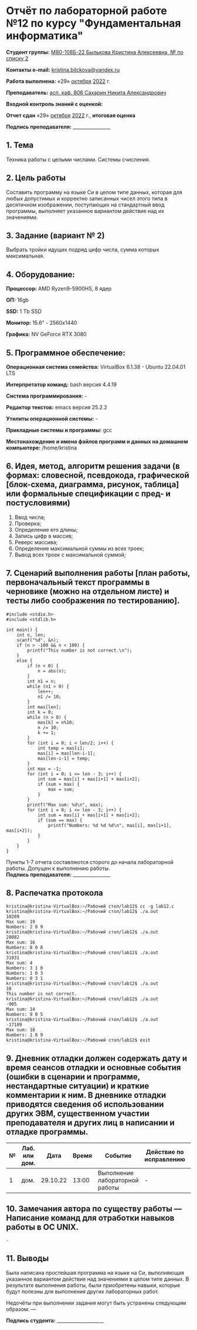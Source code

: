 # Отчёт по лабораторной работе №12 по курсу "Фундаментальная информатика"

<b>Студент группы:</b> <ins>М80-108Б-22 Былькова Кристина Алексеевна, № по списку 2</ins> 

<b>Контакты e-mail:</b> <ins>kristina.bilckova@yandex.ru</ins>

<b>Работа выполнена:</b> «29» <ins>октября</ins> <ins>2022</ins> г.

<b>Преподаватель:</b> <ins>асп. каф. 806 Сахарин Никита Александрович</ins>

<b>Входной контроль знаний с оценкой:</b> <ins> </ins>

<b>Отчет сдан</b> «29» <ins>октября</ins> <ins>2022</ins> г., <b>итоговая оценка</b> <ins> </ins>

<b>Подпись преподавателя:</b> ________________

## 1. Тема
Техника работы с целыми числами. Системы счисления.
## 2. Цель работы
Составить программу на языке Си в целом типе данных, которая для любых допустимых и корректно записанных чисел этого типа в десятичном изображении, поступающих на стандартный ввод программы, выполняет указанное вариантом действие над их значениями.
## 3. Задание (вариант № 2)
Выбрать тройки идущих подряд цифр числа, сумма которых максимальная.
## 4. Оборудование:
<b>Процессор:</b> AMD Ryzen9-5900HS, 8 ядер

<b>ОП:</b> 16gb

<b>SSD:</b> 1 Tb SSD

<b>Монитор:</b> 15.6" - 2560x1440

<b>Графика:</b> NV GeForce RTX 3080

## 5. Программное обеспечение:
<b>Операционная система семейства:</b> VirtualBox 6.1.38 - Ubuntu 22.04.01 LTS

<b>Интерпретатор команд:</b> bash версия 4.4.19

<b>Система программирования:</b> -

<b>Редактор текстов:</b> emacs версия 25.2.2

<b>Утилиты операционной системы:</b> -

<b>Прикладные системы и программы:</b> gcc

<b>Местонахождение и имена файлов программ и данных на домашнем компьютере:</b> /home/kristina

## 6. Идея, метод, алгоритм решения задачи (в формах: словесной, псевдокода, графической [блок-схема, диаграмма, рисунок, таблица] или формальные спецификации с пред- и постусловиями)
1. Ввод числа; 
2. Проверка;
3. Определение его длины;
4. Запись цифр в массив;
5. Реверс массива;
6. Определение максимальной суммы из всех троек;
7. Вывод всех троек с максимальной суммой;

## 7. Сценарий выполнения работы [план работы, первоначальный текст программы в черновике (можно на отдельном листе) и тесты либо соображения по тестированию]. 
```
#include <stdio.h>
#include <stdlib.h>

int main() {
	int n, len;
	scanf("%d", &n);
	if (n > -100 && n < 100) {
		printf("This number is not correct.\n");
	}
	else {
		if (n < 0) {
			n = abs(n);
		}
		int n1 = n;
		while (n1 > 0) {
			len++;
			n1 /= 10;
		}
		int mas[len];
		int k = 0;
		while (n > 0) {
			mas[k] = n%10;
			n /= 10;
			k += 1;
		}
		for (int i = 0; i < len/2; i++) {
			int temp = mas[i];
			mas[i] = mas[len-i-1];
			mas[len-i-1] = temp;
		}
		int max = -1;
		for (int i = 0; i <= len - 3; i++) {
			int sum = mas[i] + mas[i+1] + mas[i+2];
			if (sum > max) {
				max = sum;
			}
		}
		printf("Max sum: %d\n", max);
		for (int i = 0; i <= len - 3; i++) {
			int sum = mas[i] + mas[i+1] + mas[i+2];
			if (sum == max) {
				printf("Numbers: %d %d %d\n", mas[i], mas[i+1], mas[i+2]);
			}
		}
	}
}
```

Пункты 1-7 отчета составляются сторого до начала лабораторной работы.
Допущен к выполнению работы.  
<b>Подпись преподавателя:</b> ________________
## 8. Распечатка протокола 
```
kristina@kristina-VirtualBox:~/Рабочий стол/lab12$ cc -g lab12.c
kristina@kristina-VirtualBox:~/Рабочий стол/lab12$ ./a.out
10289
Max sum: 19
Numbers: 2 8 9
kristina@kristina-VirtualBox:~/Рабочий стол/lab12$ ./a.out
28082
Max sum: 16
Numbers: 8 0 8
kristina@kristina-VirtualBox:~/Рабочий стол/lab12$ ./a.out
31031
Max sum: 4
Numbers: 3 1 0
Numbers: 1 0 3
Numbers: 0 3 1
kristina@kristina-VirtualBox:~/Рабочий стол/lab12$ ./a.out
10
This number is not correct.
kristina@kristina-VirtualBox:~/Рабочий стол/lab12$ ./a.out
-905
Max sum: 14
Numbers: 9 0 5
kristina@kristina-VirtualBox:~/Рабочий стол/lab12$ ./a.out
-17189
Max sum: 18
Numbers: 1 8 9
kristina@kristina-VirtualBox:~/Рабочий стол/lab12$ exit
```
## 9. Дневник отладки должен содержать дату и время сеансов отладки и основные события (ошибки в сценарии и программе, нестандартные ситуации) и краткие комментарии к ним. В дневнике отладки приводятся сведения об использовании других ЭВМ, существенном участии преподавателя и других лиц в написании и отладке программы.

| № |  Лаб. или дом. | Дата | Время | Событие | Действие по исправлению | Примечание |
| ------ | ------ | ------ | ------ | ------ | ------ | ------ |
| 1 | дом. | 29.10.22 | 13:00 | Выполнение лабораторной работы | - | - |
## 10. Замечания автора по существу работы — Написание команд для отработки навыков работы в ОС UNIX.
```
-
```
## 11. Выводы
Была написана простейшая программа на языке на Си, выполняющая указанное вариантом действие над значениями в целом типе данных. В результате выполнения работы, были приобретены навыки, которые будут полезны для выполнения других лабораторных работ.

Недочёты при выполнении задания могут быть устранены следующим образом: —

<b>Подпись студента:</b> ____________________
